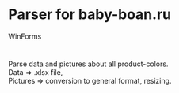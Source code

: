 # Parser for baby-boan.ru
WinForms
#

Parse data and pictures about all product-colors. <br>
Data => .xlsx file, <br>
Pictures => conversion to general format, resizing. 
#

